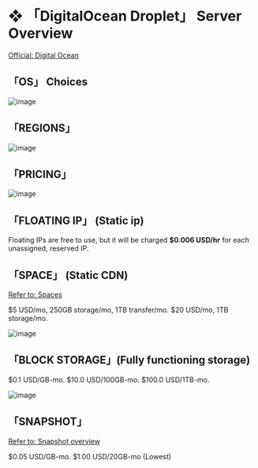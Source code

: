 # ❖ 「DigitalOcean Droplet」 Server Overview

[Official: Digital Ocean](https://www.digitalocean.com/)



## 「OS」 Choices
![image](https://user-images.githubusercontent.com/14041622/45220629-4e8c3f80-b2e1-11e8-9314-738d4c641f6a.png)


## 「REGIONS」
![image](https://user-images.githubusercontent.com/14041622/45220605-39afac00-b2e1-11e8-930f-43bca6da51f9.png)


## 「PRICING」
![image](https://user-images.githubusercontent.com/14041622/45220016-6a8ee180-b2df-11e8-9ded-b115cbd0cac4.png)


## 「FLOATING IP」 (Static ip)
Floating IPs are free to use, but it will be charged **$0.006 USD/hr** for each unassigned, reserved IP.

## 「SPACE」 (Static CDN)
[Refer to: Spaces](https://www.digitalocean.com/docs/spaces/)

$5 USD/mo, 250GB storage/mo, 1TB transfer/mo.
$20 USD/mo, 1TB storage/mo.

![image](https://user-images.githubusercontent.com/14041622/45220371-7c24b900-b2e0-11e8-9d3b-9fa4b0229cb1.png)


## 「BLOCK STORAGE」(Fully functioning storage)

$0.1 USD/GB-mo.
$10.0 USD/100GB-mo.
$100.0 USD/1TB-mo.

![image](https://user-images.githubusercontent.com/14041622/45220384-85ae2100-b2e0-11e8-9eaa-b89b58589e25.png)



## 「SNAPSHOT」
[Refer to: Snapshot overview](https://www.digitalocean.com/docs/images/snapshots/overview/)

$0.05 USD/GB-mo.
$1.00 USD/20GB-mo (Lowest)
